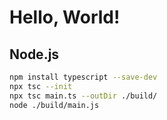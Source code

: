 Hello, World!
===

## Node.js

```bash
npm install typescript --save-dev
npx tsc --init
npx tsc main.ts --outDir ./build/
node ./build/main.js
```
